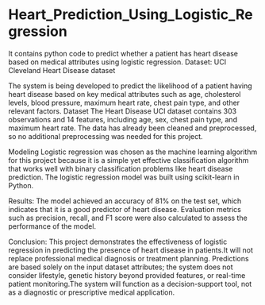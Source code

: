 # Heart_Prediction_Using_Logistic_Regression
It contains python code to predict whether a patient has heart disease based on medical attributes using logistic regression.
Dataset: UCI Cleveland Heart Disease dataset

The system is being developed to predict the likelihood of a patient having heart disease based on key medical attributes such as age, cholesterol levels, blood pressure, maximum heart rate, chest pain type, and other relevant factors.
Dataset The Heart Disease UCI dataset contains 303 observations and 14 features, including age, sex, chest pain type, and maximum heart rate. The data has already been cleaned and preprocessed, so no additional preprocessing was needed for this project.

Modeling Logistic regression was chosen as the machine learning algorithm for this project because it is a simple yet effective classification algorithm that works well with binary classification problems like heart disease prediction. The logistic regression model was built using scikit-learn in Python. 

Results: The model achieved an accuracy of 81% on the test set, which indicates that it is a good predictor of heart disease. Evaluation metrics such as precision, recall, and F1 score were also calculated to assess the performance of the model.

Conclusion: This project demonstrates the effectiveness of logistic regression in predicting the presence of heart disease in patients.It will not replace professional medical diagnosis or treatment planning. Predictions are based solely on the input dataset attributes; the system does not consider lifestyle, genetic history beyond provided features, or real-time patient monitoring.The system will function as a decision-support tool, not as a diagnostic or prescriptive medical application.

